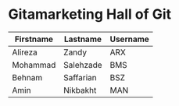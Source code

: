 # Gitamarketing Hall of Git

| Firstname | Lastname | Username |
| ----------- | ----------- | ----------- |
| Alireza | Zandy | ARX |
| Mohammad | Salehzade | BMS |
| Behnam | Saffarian | BSZ |
| Amin | Nikbakht | MAN |